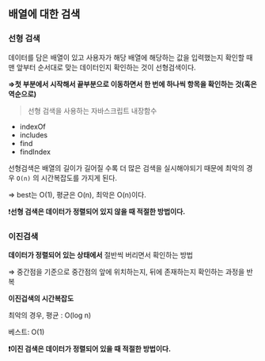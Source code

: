 ## 배열에 대한 검색

### 선형 검색

데이터를 담은 배열이 있고 사용자가 해당 배열에 해당하는 값을 입력했는지 확인할 때 맨 앞부터 순서대로 맞는 데이터인지 확인하는 것이 선형검색이다.

**⇒첫 부분에서 시작해서 끝부분으로 이동하면서 한 번에 하나씩 항목을 확인하는 것(혹은 역순으로)**

> 선형 검색을 사용하는 자바스크립트 내장함수
> 
- indexOf
- includes
- find
- findIndex

선형검색은 배열의 길이가 길어질 수록 더 많은 검색을 실시해야되기 때문에 최악의 경우 `O(n)` 의 시간복잡도를 가지게 된다.

⇒ best는 O(1), 평균은 O(n), 최악은 O(n)이다.

❗**선형 검색은 데이터가 정렬되어 있지 않을 때 적절한 방법이다.** 

### 이진검색

**데이터가 정렬되어 있는 상태에서** 절반씩 버리면서 확인하는 방법

⇒ 중간점을 기준으로 중간점의 앞에 위치하는지, 뒤에 존재하는지 확인하는 과정을 반복

**이진겁색의 시간복잡도**

최악의 경우, 평균 : O(log n)

베스트: O(1)

**❗이진 검색은 데이터가 정렬되어 있을 때 적절한 방법이다.**
